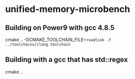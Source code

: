 # unified-memory-microbench

## Building on Power9 with gcc 4.8.5

cmake .. -DCMAKE_TOOLCHAIN_FILE=`readlink -f ../toolchains/clang.toolchain`

## Building with a gcc that has std::regex

cmake ..
